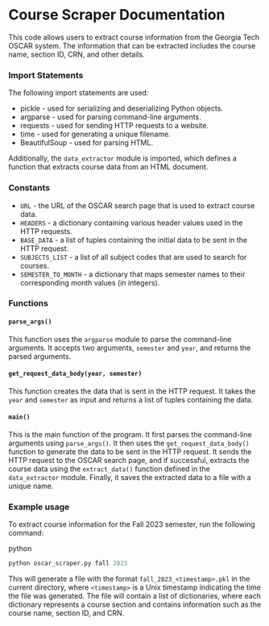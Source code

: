 # Course Scraper Documentation

This code allows users to extract course information from the Georgia Tech OSCAR system. The information that can be extracted includes the course name, section ID, CRN, and other details.

### Import Statements

The following import statements are used:

*   pickle - used for serializing and deserializing Python objects.
*   argparse - used for parsing command-line arguments.
*   requests - used for sending HTTP requests to a website.
*   time - used for generating a unique filename.
*   BeautifulSoup - used for parsing HTML.

Additionally, the `data_extractor` module is imported, which defines a function that extracts course data from an HTML document.

### Constants

*   `URL` - the URL of the OSCAR search page that is used to extract course data.
*   `HEADERS` - a dictionary containing various header values used in the HTTP requests.
*   `BASE_DATA` - a list of tuples containing the initial data to be sent in the HTTP request.
*   `SUBJECTS_LIST` - a list of all subject codes that are used to search for courses.
*   `SEMESTER_TO_MONTH` - a dictionary that maps semester names to their corresponding month values (in integers).

### Functions

#### `parse_args()`

This function uses the `argparse` module to parse the command-line arguments. It accepts two arguments, `semester` and `year`, and returns the parsed arguments.

#### `get_request_data_body(year, semester)`

This function creates the data that is sent in the HTTP request. It takes the `year` and `semester` as input and returns a list of tuples containing the data.

#### `main()`

This is the main function of the program. It first parses the command-line arguments using `parse_args()`. It then uses the `get_request_data_body()` function to generate the data to be sent in the HTTP request. It sends the HTTP request to the OSCAR search page, and if successful, extracts the course data using the `extract_data()` function defined in the `data_extractor` module. Finally, it saves the extracted data to a file with a unique name.

### Example usage

To extract course information for the Fall 2023 semester, run the following command:

python

```python
python oscar_scraper.py fall 2023
```

This will generate a file with the format `fall_2023_<timestamp>.pkl` in the current directory, where `<timestamp>` is a Unix timestamp indicating the time the file was generated. The file will contain a list of dictionaries, where each dictionary represents a course section and contains information such as the course name, section ID, and CRN.